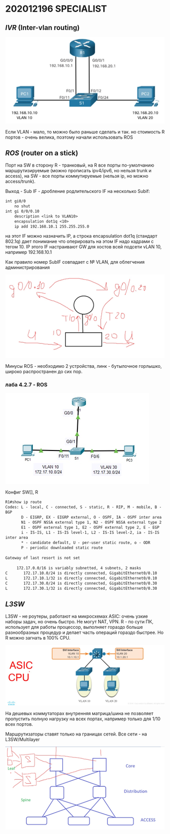 # 202012196 SPECIALIST
## ___IVR___ (Inter-vlan routing)

![](./pictures/01.jpg) 

Если VLAN - мало, то можно было раньше сделать и так. но стоимость R портов - очень велика, поэтому начали использовать ROS

## ___ROS___ (router on a stick)
Порт на SW в сторону R - транковый, на R все порты по-умолчанию маршрутизируемые (можно прописать ipv4/ipv6, но нельзя trunk и access), на SW - все порты коммутируемые (нельзя ip, но можно access/trunk). 

   Выход - Sub IF - дробление родлительского IF на несколько Subif:
```
int gi0/0
    no shut
int gi 0/0/0.10
    description <link to VLAN10>
    encapsulation dot1q <10>
    ip add 192.168.10.1 255.255.255.0
```
на этот IF можно назначить IP, а строка encapsulation dot1q (стандарт  802.1q) дает понимание что оперировать на этом IF надо кадрами с тегом 10. IP этого IF настраивают GW для хостов всей подсети vLAN 10, например 192.168.10.1 

Как правило номер SubIF совпадает с № VLAN, для облегчения администрирования

![](./pictures/02.jpg) 

Минусы ROS - необходимо 2 устройства, линк - бутылочное горлышко, широко распространен до сих пор.

### лаба 4.2.7 - ROS
![](./pictures/03.jpg) 

Конфиг SW[], R

```
R1#show ip route
Codes: L - local, C - connected, S - static, R - RIP, M - mobile, B - BGP
       D - EIGRP, EX - EIGRP external, O - OSPF, IA - OSPF inter area
       N1 - OSPF NSSA external type 1, N2 - OSPF NSSA external type 2
       E1 - OSPF external type 1, E2 - OSPF external type 2, E - EGP
       i - IS-IS, L1 - IS-IS level-1, L2 - IS-IS level-2, ia - IS-IS inter area
       * - candidate default, U - per-user static route, o - ODR
       P - periodic downloaded static route

Gateway of last resort is not set

     172.17.0.0/16 is variably subnetted, 4 subnets, 2 masks
C       172.17.10.0/24 is directly connected, GigabitEthernet0/0.10
L       172.17.10.1/32 is directly connected, GigabitEthernet0/0.10
C       172.17.30.0/24 is directly connected, GigabitEthernet0/0.30
L       172.17.30.1/32 is directly connected, GigabitEthernet0/0.30
```

## ___L3SW___
L3SW - не роутеры, работают на микросхемах ASIC: очень узкие наборы задач, но очень быстро. Не могут NAT, VPN.
R - по сути ПК, использует для работы процессор, выполняет гораздо больше разнообразных процедур и делает часть операций гораздо быстрее. Но R можно загнать в 100% CPU.

![](./pictures/04.jpg) 

На дешевых коммутаторах внутренняя матрица/шина не позволяет пропустить полную нагрузку на всех портах, например только для 1/10 всех портов.

Маршрутизаторы ставят только на границах сетей. Все сети - на L3SW/Multilayer

![](./pictures/05.jpg) 


